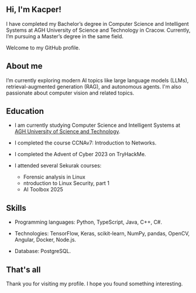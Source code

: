## Hi, I'm Kacper!

I have completed my Bachelor’s degree in Computer Science and Intelligent Systems at AGH University of Science and Technology in Cracow. Currently, I’m pursuing a Master’s degree in the same field.

Welcome to my GitHub profile.

## About me

I’m currently exploring modern AI topics like large language models (LLMs), retrieval-augmented generation (RAG), and autonomous agents. I'm also passionate about computer vision and related topics.

## Education

- I am currently studying Computer Science and Intelligent Systems at [AGH University of Science and Technology](https://www.agh.edu.pl).

- I completed the course CCNAv7: Introduction to Networks.
- I completed the Advent of Cyber 2023 on TryHackMe.
- I attended several Sekurak courses:
  - Forensic analysis in Linux
  - ntroduction to Linux Security, part 1
  - AI Toolbox 2025

## Skills

- Programming languages: Python, TypeScript, Java, C++, C#.

- Technologies: TensorFlow, Keras, scikit-learn, NumPy, pandas, OpenCV, Angular, Docker, Node.js.

- Database: PostgreSQL.

## That's all

Thank you for visiting my profile. I hope you found something interesting.
